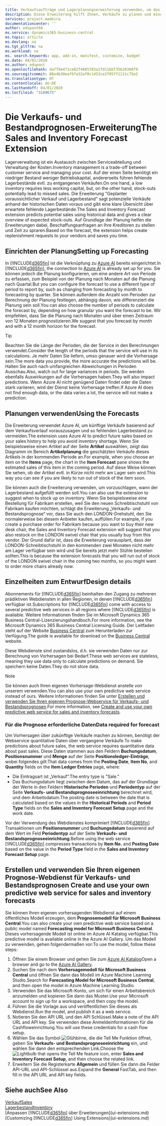```yaml
---
title: Verkaufsaufträge und Lagerplanungserweiterung verwenden, um das Lager zu verwalten | Microsoft Docs
description: Diese Erweiterung hilft Ihnen, Verkäufe zu planen und eine klare Übersicht über erwartete fehlende Lagerbestände zu erhalten und hilft Ihnen sogar dabei, Lagerauffüllungsanfragen an Verkäufer zu stellen.
services: project-madeira
documentationcenter: ''
author: edupont04
ms.service: dynamics365-business-central
ms.topic: article
ms.devlang: na
ms.tgt_pltfrm: na
ms.workload: na
ms. search.keywords: app, add-in, manifest, customize, budget
ms.date: 04/01/2020
ms.author: edupont
ms.openlocfilehash: daff9e471ce62f4885703a1fd11bbf35620360f9
ms.sourcegitcommit: 88e4b30eaf6fa32af0c1452ce2f85ff1111c75e2
ms.translationtype: HT
ms.contentlocale: de-DE
ms.lasthandoff: 04/01/2020
ms.locfileid: "3189675"
---
```

# <a name="the-sales-and-inventory-forecast-extension"></a><span data-ttu-id="72f73-103">Die Verkaufs- und Bestandprognosen-Erweiterung</span><span class="sxs-lookup"><span data-stu-id="72f73-103">The Sales and Inventory Forecast Extension</span></span>
<span data-ttu-id="72f73-104">Lagerverwaltung ist ein Austausch zwischen Serviceabteilung und Verwaltung der Kosten.</span><span class="sxs-lookup"><span data-stu-id="72f73-104">Inventory management is a trade-off between customer service and managing your cost.</span></span> <span data-ttu-id="72f73-105">Auf der einen Seite benötigt ein niedriger Bestand weniger Betriebskapital, andererseits führen fehlende Lagerbestände evtl. zu entgangenen Verkäufen.</span><span class="sxs-lookup"><span data-stu-id="72f73-105">On one hand, a low inventory requires less working capital, but, on the other hand, stock-outs potentially lead to missed sales.</span></span> <span data-ttu-id="72f73-106">Die Erweiterung "Geplanter voraussichtlicher Verkauf und Lagerbestand" sagt potenzielle Verkäufe anhand der historischen Daten voraus und gibt eine klare Übersicht über erwartete fehlende Lagerbestände.</span><span class="sxs-lookup"><span data-stu-id="72f73-106">The Sales and Inventory Forecast extension predicts potential sales using historical data and gives a clear overview of expected stock-outs.</span></span> <span data-ttu-id="72f73-107">Auf Grundlage der Planung helfen die Erweiterungen dabei, Beschaffungsanfragen an Ihre Kreditoren zu stellen und Zeit zu spraren.</span><span class="sxs-lookup"><span data-stu-id="72f73-107">Based on the forecast, the extension helps create replenishment requests to your vendors and saves you time.</span></span>  

## <a name="setting-up-forecasting"></a><span data-ttu-id="72f73-108">Einrichten der Planung</span><span class="sxs-lookup"><span data-stu-id="72f73-108">Setting up Forecasting</span></span>
<span data-ttu-id="72f73-109">In [!INCLUDE[d365fin](includes/d365fin_md.md)] ist die Verknüpfung zu [Azure AI](https://azure.microsoft.com/overview/ai-platform/) bereits eingerichtet.</span><span class="sxs-lookup"><span data-stu-id="72f73-109">In [!INCLUDE[d365fin](includes/d365fin_md.md)], the connection to [Azure AI](https://azure.microsoft.com/overview/ai-platform/) is already set up for you.</span></span> <span data-ttu-id="72f73-110">Sie können jedoch die Planung konfigurieren, um eine andere Art von Periode zu erfassen, zum Beispiel von der Planung nach Monaten auf die Planung nach Quartal.</span><span class="sxs-lookup"><span data-stu-id="72f73-110">But you can configure the forecast to use a different type of period to report by, such as changing from forecasting by month to forecasting by quarter.</span></span> <span data-ttu-id="72f73-111">Sie können außerdem die Anzahl von Perioden zur Berechnung der Planung festlegen, abhängig davon, wie differenziert die Planung sein soll.</span><span class="sxs-lookup"><span data-stu-id="72f73-111">You can also choose the number of periods to calculate the forecast by, depending on how granular you want the forecast to be.</span></span> <span data-ttu-id="72f73-112">Wir empfehlen, dass Sie die Planung nach Monaten und über einen Zeitraum von 12 Monaten prognostizieren.</span><span class="sxs-lookup"><span data-stu-id="72f73-112">We suggest that you forecast by month and with a 12 month horizon for the forecast.</span></span> 

> [!TIP]  
>   <span data-ttu-id="72f73-113">Beachten Sie die Länge der Perioden, die der Service in den Berechnungen verwendet.</span><span class="sxs-lookup"><span data-stu-id="72f73-113">Consider the length of the periods that the service will use in its calculations.</span></span> <span data-ttu-id="72f73-114">Je mehr Daten Sie liefern, umso genauer wird die Vorhersage sein.</span><span class="sxs-lookup"><span data-stu-id="72f73-114">The more data you provide, the more accurate the predictions will be.</span></span> <span data-ttu-id="72f73-115">Halten Sie auch nach umfangreichen Abweichungen in Perioden Ausschau.</span><span class="sxs-lookup"><span data-stu-id="72f73-115">Also, watch out for large variances in periods.</span></span> <span data-ttu-id="72f73-116">Sie werden ebenfalls Auswirkungen auf die Vorhersagen haben.</span><span class="sxs-lookup"><span data-stu-id="72f73-116">They will also impact predictions.</span></span> <span data-ttu-id="72f73-117">Wenn Azure AI nicht genügend Daten findet oder die Daten stark variieren, wird der Dienst keine Vorhersage treffen.</span><span class="sxs-lookup"><span data-stu-id="72f73-117">If Azure AI does not find enough data, or the data varies a lot, the service will not make a prediction.</span></span>

## <a name="using-the-forecasts"></a><span data-ttu-id="72f73-118">Planungen verwenden</span><span class="sxs-lookup"><span data-stu-id="72f73-118">Using the Forecasts</span></span>
<span data-ttu-id="72f73-119">Die Erweiterung verwendet Azure AI, um künftige Verkäufe basierend auf dem Verkaufsverlauf vorauszusagen und so fehlenden Lagerbestand zu vermeiden.</span><span class="sxs-lookup"><span data-stu-id="72f73-119">The extension uses Azure AI to predict future sales based on your sales history to help you avoid inventory shortage.</span></span> <span data-ttu-id="72f73-120">Wenn Sie beispielsweise einen Artikel auf der Seite **Artikel** auswählen, zeigt das Diagramm im Bereich **Artikelplanung** die geschätzten Verkäufe dieses Artikels in der kommenden Periode an.</span><span class="sxs-lookup"><span data-stu-id="72f73-120">For example, when you choose an item on the **Items** page, the chart in the **Item Forecast** pane shows the estimated sales of this item in the coming period.</span></span> <span data-ttu-id="72f73-121">Auf diese Weise können Sie sehen, ob der Artikel evtl. in Kürze nicht mehr am Lager sein wird.</span><span class="sxs-lookup"><span data-stu-id="72f73-121">This way you can see if you are likely to run out of stock of the item soon.</span></span>  

<span data-ttu-id="72f73-122">Sie können auch die Erweiterung verwenden, um vorzuschlagen, wann der Lagerbestand aufgefüllt werden soll.</span><span class="sxs-lookup"><span data-stu-id="72f73-122">You can also use the extension to suggest when to stock up on inventory.</span></span> <span data-ttu-id="72f73-123">Wenn Sie beispielsweise eine Bestellung für Fabrikam erstellen, weil Sie den neuen Schreibtischstuhl von Fabrikam kaufen möchten, schlägt die Erweiterung „Verkaufs- und Bestandsprognose“ vor, dass Sie auch den LONDON-Drehstuhl, den Sie normalerweise bei diesem Anbieter kaufen, auffüllen.</span><span class="sxs-lookup"><span data-stu-id="72f73-123">For example, if you create a purchase order for Fabrikam because you want to buy their new desk chair, the Sales and Inventory Forecast extension will suggest that you also restock on the LONDON swivel chair that you usually buy from this vendor.</span></span> <span data-ttu-id="72f73-124">Der Grund dafür ist, dass die Erweiterung vorausplant, dass der LONDON-Schreibtischstuhl in den kommenden zwei Monaten nicht mehr am Lager verfügbar sein wird und Sie bereits jetzt mehr Stühle bestellen sollten.</span><span class="sxs-lookup"><span data-stu-id="72f73-124">This is because the extension forecasts that you will run out of stock of the LONDON swivel chair in the coming two months, so you might want to order more chairs already now.</span></span>  

## <a name="design-details"></a><span data-ttu-id="72f73-125">Einzelheiten zum Entwurf</span><span class="sxs-lookup"><span data-stu-id="72f73-125">Design details</span></span>
<span data-ttu-id="72f73-126">Abonnements für [!INCLUDE[d365fin](includes/d365fin_md.md)] beinhalten den Zugang zu mehreren prädiktiven Webdiensten in allen Regionen, in denen [!INCLUDE[d365fin](includes/d365fin_md.md)] verfügbar ist.</span><span class="sxs-lookup"><span data-stu-id="72f73-126">Subscriptions for [!INCLUDE[d365fin](includes/d365fin_md.md)] come with access to several predictive web services in all regions where [!INCLUDE[d365fin](includes/d365fin_md.md)] is available.</span></span> <span data-ttu-id="72f73-127">Weitere Informationen finden Sie im Microsoft Dynamics 365 Business Central-Lizenzierungshandbuch.</span><span class="sxs-lookup"><span data-stu-id="72f73-127">For more information, see the Microsoft Dynamics 365 Business Central Licensing Guide.</span></span> <span data-ttu-id="72f73-128">Der Leitfaden steht auf der Website [Business Central](https://dynamics.microsoft.com/en-us/business-central/overview/) zum Herunterladen zur Verfügung.</span><span class="sxs-lookup"><span data-stu-id="72f73-128">The guide is available for download on the [Business Central](https://dynamics.microsoft.com/en-us/business-central/overview/) website.</span></span> 

<span data-ttu-id="72f73-129">Diese Webdienste sind zustandslos, d.h. sie verwenden Daten nur zur Berechnung von Vorhersagen bei Bedarf.</span><span class="sxs-lookup"><span data-stu-id="72f73-129">These web services are stateless, meaning they use data only to calculate predictions on demand.</span></span> <span data-ttu-id="72f73-130">Sie speichern keine Daten.</span><span class="sxs-lookup"><span data-stu-id="72f73-130">They do not store data.</span></span>

> [!NOTE]  
>   <span data-ttu-id="72f73-131">Sie können auch Ihren eigenen Vorhersage-Webdienst anstelle von unserem verwenden.</span><span class="sxs-lookup"><span data-stu-id="72f73-131">You can also use your own predictive web service instead of ours.</span></span> <span data-ttu-id="72f73-132">Weitere Informationen finden Sie unter [Erstellen und verwenden Sie Ihren eigenen Prognose-Webservice für Verkaufs- und Bestandsprognosen](#AnchorText).</span><span class="sxs-lookup"><span data-stu-id="72f73-132">For more information, see [Create and use your own predictive web service for sales and inventory forecasts](#AnchorText).</span></span> 

### <a name="data-required-for-forecast"></a><span data-ttu-id="72f73-133">Für die Prognose erforderliche Daten</span><span class="sxs-lookup"><span data-stu-id="72f73-133">Data required for forecast</span></span>
<span data-ttu-id="72f73-134">Um Vorhersagen über zukünftige Verkäufe machen zu können, benötigt der Webservice quantitative Daten über vergangene Verkäufe.</span><span class="sxs-lookup"><span data-stu-id="72f73-134">To make predictions about future sales, the web service requires quantitative data about past sales.</span></span> <span data-ttu-id="72f73-135">Diese Daten stammen aus den Feldern **Buchungsdatum**, **Positionsnummer** und **Menge** auf der Seite **Positionsledger-Einträge**, wobei folgendes gilt:</span><span class="sxs-lookup"><span data-stu-id="72f73-135">That data comes from the **Posting Date**, **Item No**, and **Quantity** fields on the **Item Ledger Entries** page, where:</span></span>
-    <span data-ttu-id="72f73-136">Die Eintragsart ist „Verkauf“.</span><span class="sxs-lookup"><span data-stu-id="72f73-136">The entry type is "Sale."</span></span>
- <span data-ttu-id="72f73-137">Das Buchungsdatum liegt zwischen dem Datum, das auf der Grundlage der Werte in den Feldern **Historische Perioden** und **Periodentyp** auf der Seite **Verkaufs- und Bestandsprognoseeinrichtung** berechnet wird, und dem Arbeitsdatum.</span><span class="sxs-lookup"><span data-stu-id="72f73-137">The posting date is between the date that is calculated based on the values in the **Historical Periods** and **Period Type** fields on the **Sales and Inventory Forecast Setup** page and the work date.</span></span>

<span data-ttu-id="72f73-138">Vor der Verwendung des Webdienstes komprimiert [!INCLUDE[d365fin](includes/d365fin_md.md)] Transaktionen um **Positionsnummer** und **Buchungsdatum** basierend auf dem Wert im Feld **Periodentyp** auf der Seite **Verkaufs- und Bestandsprognoseeinrichtung**.</span><span class="sxs-lookup"><span data-stu-id="72f73-138">Before using the web service [!INCLUDE[d365fin](includes/d365fin_md.md)] compresses transactions by **Item No.** and **Posting Date** based on the value in the **Period Type** field in the **Sales and Inventory Forecast Setup** page.</span></span>

## <a name="create-and-use-your-own-predictive-web-service-for-sales-and-inventory-forecasts"></a><span data-ttu-id="72f73-139"><a name="AnchorText"> </a>Erstellen und verwenden Sie Ihren eigenen Prognose-Webdienst für Verkaufs- und Bestandsprognosen</span><span class="sxs-lookup"><span data-stu-id="72f73-139"><a name="AnchorText"> </a>Create and use your own predictive web service for sales and inventory forecasts</span></span>
<span data-ttu-id="72f73-140">Sie können Ihren eigenen vorhersagenden Webdienst auf einem öffentliches Modell erzeugen, dem **Prognosemodell für Microsoft Business Central**.</span><span class="sxs-lookup"><span data-stu-id="72f73-140">You can also create your own predictive web service based on a public model named **Forecasting model for Microsoft Business Central**.</span></span> <span data-ttu-id="72f73-141">Dieses vorhersagende Modell ist online im Azure AI Katalog verfügbar.</span><span class="sxs-lookup"><span data-stu-id="72f73-141">This predictive model is available online in the Azure AI Gallery.</span></span> <span data-ttu-id="72f73-142">Um das Modell zu verwenden, gehen folgendermaßen vor:</span><span class="sxs-lookup"><span data-stu-id="72f73-142">To use the model, follow these steps:</span></span>  

1. <span data-ttu-id="72f73-143">Öffnen Sie einem Browser und gehen Sie zum [Azure AI Katalog](https://go.microsoft.com/fwlink/?linkid=828352)</span><span class="sxs-lookup"><span data-stu-id="72f73-143">Open a browser and go to the [Azure AI Gallery](https://go.microsoft.com/fwlink/?linkid=828352).</span></span>  
2. <span data-ttu-id="72f73-144">Suchen Sie nach dem **Vorhersagemodell für Microsoft Business Central** und öffnen Sie dann das Modell im Azure Machine Learning Studio.</span><span class="sxs-lookup"><span data-stu-id="72f73-144">Search for **Forecasting Model for Microsoft Business Central**, and then open the model in Azure Machine Learning Studio.</span></span>  
3. <span data-ttu-id="72f73-145">Verwenden Sie das Microsoft-Konto, um sich für einen Arbeitsbereich anzumelden und kopieren Sie dann das Muster.</span><span class="sxs-lookup"><span data-stu-id="72f73-145">Use your Microsoft account to sign up for a workspace, and then copy the model.</span></span>  
4. <span data-ttu-id="72f73-146">Führen Sie die Vorlage aus und veröffentlichen Sie dieses als Webdienst.</span><span class="sxs-lookup"><span data-stu-id="72f73-146">Run the model, and publish it as a web service.</span></span>  
5. <span data-ttu-id="72f73-147">Notieren Sie den API URL und den API Schlüssel.</span><span class="sxs-lookup"><span data-stu-id="72f73-147">Make a note of the API URL and API key.</span></span> <span data-ttu-id="72f73-148">Sie verwenden diese Anmeldeinformationen für die Cashfloweinrichtung.</span><span class="sxs-lookup"><span data-stu-id="72f73-148">You will use these credentials for a cash flow setup.</span></span>  
6. <span data-ttu-id="72f73-149">Wählen Sie das Symbol ![Glühbirne, die die Tell Me Funktion öffnet](media/ui-search/search_small.png "Sagen Sie mir, was Sie tun wollen"), geben Sie **Verkaufs- und Bestandsprognoseeinrichtung** ein, und wählen Sie dann den entsprechenden Link.</span><span class="sxs-lookup"><span data-stu-id="72f73-149">Choose the ![Lightbulb that opens the Tell Me feature](media/ui-search/search_small.png "Tell me what you want to do") icon, enter **Sales and Inventory Forecast Setup**, and then choose the related link.</span></span>  
7. <span data-ttu-id="72f73-150">Erweitern Sie die Registerkarte **Allgemein** und füllen Sie dann die Felder API-URL und API-Schlüssel aus.</span><span class="sxs-lookup"><span data-stu-id="72f73-150">Expand the **General** FastTab, and then fill in the API URL and API key fields.</span></span>  


## <a name="see-also"></a><span data-ttu-id="72f73-151">Siehe auch</span><span class="sxs-lookup"><span data-stu-id="72f73-151">See Also</span></span>
[<span data-ttu-id="72f73-152">Verkauf</span><span class="sxs-lookup"><span data-stu-id="72f73-152">Sales</span></span>](sales-manage-sales.md)  
[<span data-ttu-id="72f73-153">Lagerbestand</span><span class="sxs-lookup"><span data-stu-id="72f73-153">Inventory</span></span>](inventory-manage-inventory.md)  
<span data-ttu-id="72f73-154">[Anpassen [!INCLUDE[d365fin](includes/d365fin_md.md)] über Erweiterungen](ui-extensions.md)</span><span class="sxs-lookup"><span data-stu-id="72f73-154">[Customizing [!INCLUDE[d365fin](includes/d365fin_md.md)] Using Extensions](ui-extensions.md)</span></span>  
